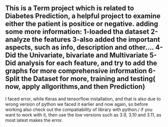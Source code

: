 This is a Term project which is related to Diabetes Prediction, a helpful project to examine either the patient is positice or negative. 
adding some more information:
1-loaded tha dataset
2-analyze the features
3-also added the important aspects, such as info, description and other....
4- Did the Univariate, bivariate and Multivariate 
5- Did analysis for each feature, and try to add the graphs for more comprehensive information
6-Split the Dataset for more, training and testing( now, apply allgorithms,and then Prediction)
-----------------------------------------------------------------------------------------------------
I faced error, while Keras and tensorflow installation, and that is also due to wrong version of python
we faced it earlier and now again, so before working also check out the compatiability of library with python./
if you want to work with it, then use the low versions such as 3.9, 3.10 and 3.11, as most latest makes the error.